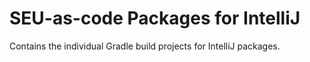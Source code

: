 
# SEU-as-code Packages for IntelliJ

Contains the individual Gradle build projects for IntelliJ packages.
